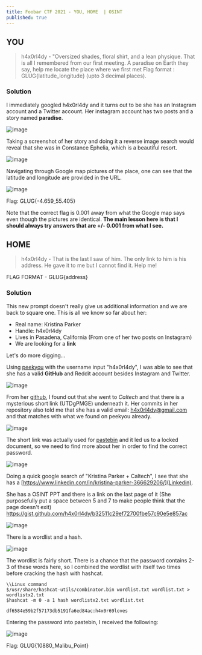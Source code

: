 ```yaml
---
title: Foobar CTF 2021 - YOU, HOME  | OSINT
published: true
---
```


## [](#header-2)YOU

> h4x0rl4dy - "Oversized shades, floral shirt, and a lean physique. That is all I remembered from our first meeting. A paradise on Earth they say, help me locate the place where we first met
Flag format : GLUG{latitude_longitude} (upto 3 decimal places).


### [](#header-3)Solution
I immediately googled h4x0rl4dy and it turns out to be she has an Instagram account and a Twitter account. 
Her instagram account has two posts and a story named **paradise**.

![image](https://user-images.githubusercontent.com/81070073/113341987-c2005d00-92e2-11eb-9907-9e08f37f532a.png)

Taking a screenshot of her story and doing it a reverse image search would reveal that she was in Constance Ephelia, which is a beautiful resort.

![image](https://user-images.githubusercontent.com/81070073/113342142-f7a54600-92e2-11eb-9865-8b149d5ef1e3.png)

Navigating through Google map pictures of the place, one can see that the latitude and longitude are provided in the URL.

![image](https://user-images.githubusercontent.com/81070073/113342519-74382480-92e3-11eb-81c9-74c13d08a437.png)

Flag: GLUG{-4.659_55.405}

Note that the correct flag is 0.001 away from what the Google map says even though the pictures are identical. 
**The main lesson here is that I should always try answers that are +/- 0.001 from what I see.**

## [](#header-2)HOME

> h4x0rl4dy - That is the last I saw of him. The only link to him is his address. He gave it to me but I cannot find it. Help me!

FLAG FORMAT - GLUG{address}

### [](#header-3)Solution
This new prompt doesn't really give us additional information and we are back to square one. 
This is all we know so far about her:
- Real name: Kristina Parker 
- Handle: h4x0rl4dy
- Lives in Pasadena, California (From one of her two posts on Instagram)
- We are looking for a **link**

Let's do more digging...

Using [peekyou](https://www.peekyou.com/username=h4x0rl4dy/) with the username input "h4x0rl4dy", I was able to see that she has a valid **GitHub** and Reddit account besides Instagram and Twitter. 

![image](https://user-images.githubusercontent.com/81070073/113347833-96817080-92ea-11eb-9889-44c6303de761.png)

From her [github](https://github.com/h4x0rl4dy), I found out that she went to _Caltech_ and that there is a mysterious short link (UTDgPMGE) underneath it. Her commits in her repository also told me that she has a valid email: h4x0rl4dy@gmail.com and that matches with what we found on peekyou already.

![image](https://user-images.githubusercontent.com/81070073/113347752-7d78bf80-92ea-11eb-83ad-45b7cf5c23d9.png)

The short link was actually used for [pastebin](https://pastebin.com/UTDgPMGE) and it led us to a locked document, so we need to find more about her in order to find the correct password.

![image](https://user-images.githubusercontent.com/81070073/113349493-fc6ef780-92ec-11eb-8ceb-aa7a91ee4ef1.png)

Doing a quick google search of "Kristina Parker + Caltech", I see that she has a [https://www.linkedin.com/in/kristina-parker-366629206/](Linkedin).

She has a OSINT PPT and there is a link on the last page of it (She purposefully put a space between 5 and 7 to make people think that the page doesn't exit)
https://gist.github.com/h4x0rl4dy/b32511c29ef72700fbe57c90e5e857ac

![image](https://user-images.githubusercontent.com/81070073/113348706-cbda8e00-92eb-11eb-8919-f966f45c34ae.png)

There is a wordlist and a hash.

![image](https://user-images.githubusercontent.com/81070073/113348977-3095e880-92ec-11eb-872c-12f3cb0d9d6b.png)

The wordlist is fairly short. There is a chance that the password contains 2-3 of these words here, so I combined the wordlist with itself two times before cracking the hash with hashcat.

```Linux
\\Linux command
$/usr/share/hashcat-utils/combinator.bin wordlist.txt wordlist.txt > wordlistx2.txt
$hashcat -m 0 -a 1 hash wordlistx2.txt wordlist.txt

df6584e59b2f57173db5191fa6ed84ac:h4x0r69loves
```

Entering the password into pastebin, I received the following:

![image](https://user-images.githubusercontent.com/81070073/113352314-eb27ea00-92f0-11eb-99cd-181148753792.png)

Flag: GLUG{10880_Malibu_Point}
